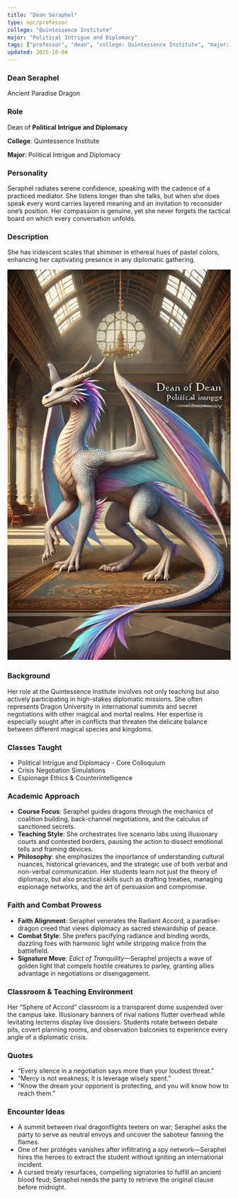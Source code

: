 ```yaml
---
title: "Dean Seraphel"
type: npc/professor
college: "Quintessence Institute"
major: "Political Intrigue and Diplomacy"
tags: ["professor", "dean", "college: Quintessence Institute", "major: Political Intrigue and Diplomacy","variant:paradise"]
updated: 2025-10-04
---
```


### Dean Seraphel

Ancient Paradise Dragon

### Role

Dean of **Political Intrigue and Diplomacy**

**College**: Quintessence Institute

**Major**: Political Intrigue and Diplomacy

### Personality

Seraphel radiates serene confidence, speaking with the cadence of a practiced mediator. She listens longer than she talks, but when she does speak every word carries layered meaning and an invitation to reconsider one’s position. Her compassion is genuine, yet she never forgets the tactical board on which every conversation unfolds.

### Description

She has iridescent scales that shimmer in ethereal hues of pastel colors, enhancing her captivating presence in any diplomatic gathering.

![528169AB-A051-4ECE-9E56-DD64BE92B141](/assets/images/528169AB-A051-4ECE-9E56-DD64BE92B141.webp)

### Background

Her role at the Quintessence Institute involves not only teaching but also actively participating in high-stakes diplomatic missions. She often represents Dragon University in international summits and secret negotiations with other magical and mortal realms. Her expertise is especially sought after in conflicts that threaten the delicate balance between different magical species and kingdoms.

### Classes Taught

- Political Intrigue and Diplomacy - Core Colloquium
- Crisis Negotiation Simulations
- Espionage Ethics & Counterintelligence

### Academic Approach

- **Course Focus**: Seraphel guides dragons through the mechanics of coalition building, back-channel negotiations, and the calculus of sanctioned secrets.
- **Teaching Style**: She orchestrates live scenario labs using illusionary courts and contested borders, pausing the action to dissect emotional tells and framing devices.
- **Philosophy**: she emphasizes the importance of understanding cultural nuances, historical grievances, and the strategic use of both verbal and non-verbal communication. Her students learn not just the theory of diplomacy, but also practical skills such as drafting treaties, managing espionage networks, and the art of persuasion and compromise.

### Faith and Combat Prowess

- **Faith Alignment**: Seraphel venerates the Radiant Accord, a paradise-dragon creed that views diplomacy as sacred stewardship of peace.
- **Combat Style**: She prefers pacifying radiance and binding words, dazzling foes with harmonic light while stripping malice from the battlefield.
- **Signature Move**: *Edict of Tranquility*—Seraphel projects a wave of golden light that compels hostile creatures to parley, granting allies advantage in negotiations or disengagement.

### Classroom & Teaching Environment

Her “Sphere of Accord” classroom is a transparent dome suspended over the campus lake. Illusionary banners of rival nations flutter overhead while levitating lecterns display live dossiers. Students rotate between debate pits, covert planning rooms, and observation balconies to experience every angle of a diplomatic crisis.

### Quotes

- “Every silence in a negotiation says more than your loudest threat.”
- “Mercy is not weakness; it is leverage wisely spent.”
- “Know the dream your opponent is protecting, and you will know how to reach them.”

### Encounter Ideas

- A summit between rival dragonflights teeters on war; Seraphel asks the party to serve as neutral envoys and uncover the saboteur fanning the flames.
- One of her protégés vanishes after infiltrating a spy network—Seraphel hires the heroes to extract the student without igniting an international incident.
- A cursed treaty resurfaces, compelling signatories to fulfill an ancient blood feud; Seraphel needs the party to retrieve the original clause before midnight.

